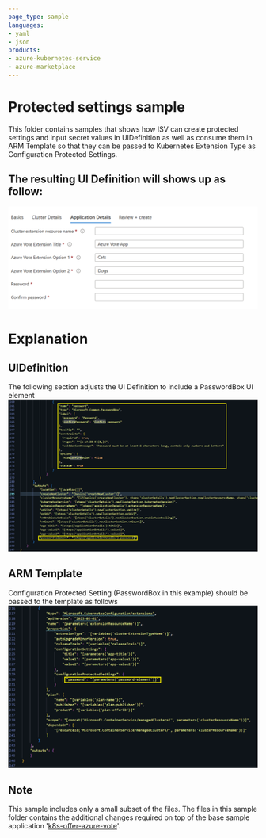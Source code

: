 ```yaml
---
page_type: sample
languages:
- yaml
- json
products:
- azure-kubernetes-service
- azure-marketplace
---
```


# Protected settings sample

This folder contains samples that shows how ISV can create protected settings and input secret values in UIDefinition as well as consume them in ARM Template so that they can be passed to Kubernetes Extension Type as Configuration Protected Settings.

## The resulting UI Definition will shows up as follow:

![Alt text](images/UI_Sample.PNG)

# Explanation

## UIDefinition
The following section adjusts the UI Definition to include a PasswordBox UI element
![Alt text](images/UIDefinition.PNG)

## ARM Template
Configuration Protected Setting (PasswordBox in this example) should be passed to the template as follows
 ![Alt text](images/main_template.PNG)

## Note
This sample includes only a small subset of the files. The files in this sample folder contains the additional changes required on top of the base sample application '[k8s-offer-azure-vote](../k8s-offer-azure-vote/)'.